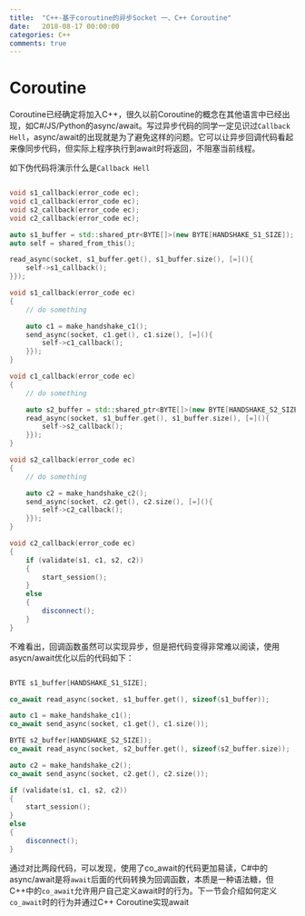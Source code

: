 ```yaml
---
title:  "C++-基于coroutine的异步Socket 一、C++ Coroutine"
date:   2018-08-17 00:00:00
categories: C++
comments: true
---
```


# Coroutine

Coroutine已经确定将加入C++，很久以前Coroutine的概念在其他语言中已经出现，如C#/JS/Python的async/await。写过异步代码的同学一定见识过`Callback Hell`，async/await的出现就是为了避免这样的问题。它可以让异步回调代码看起来像同步代码，但实际上程序执行到await时将返回，不阻塞当前线程。

如下伪代码将演示什么是`Callback Hell`

```c++

void s1_callback(error_code ec);
void c1_callback(error_code ec);
void s2_callback(error_code ec);
void c2_callback(error_code ec);

auto s1_buffer = std::shared_ptr<BYTE[]>(new BYTE[HANDSHAKE_S1_SIZE]);
auto self = shared_from_this();

read_async(socket, s1_buffer.get(), s1_buffer.size(), [=](){
    self->s1_callback();
}});

void s1_callback(error_code ec)
{
    // do something

    auto c1 = make_handshake_c1();
    send_async(socket, c1.get(), c1.size(), [=](){
        self->c1_callback();
    }});
}

void c1_callback(error_code ec)
{
    // do something

    auto s2_buffer = std::shared_ptr<BYTE[]>(new BYTE[HANDSHAKE_S2_SIZE]);
    read_async(socket, s1_buffer.get(), s1_buffer.size(), [=](){
        self->s2_callback();
    }});
}

void s2_callback(error_code ec)
{
    // do something

    auto c2 = make_handshake_c2();
    send_async(socket, c2.get(), c2.size(), [=](){
        self->c2_callback();
    }});
}

void c2_callback(error_code ec)
{
    if (validate(s1, c1, s2, c2))
    {
        start_session();
    }
    else
    {
        disconnect();
    }
}
```


不难看出，回调函数虽然可以实现异步，但是把代码变得非常难以阅读，使用asycn/await优化以后的代码如下：

```c++

BYTE s1_buffer[HANDSHAKE_S1_SIZE];

co_await read_async(socket, s1_buffer.get(), sizeof(s1_buffer));

auto c1 = make_handshake_c1();
co_await send_async(socket, c1.get(), c1.size());

BYTE s2_buffer[HANDSHAKE_S2_SIZE]);
co_await read_async(socket, s2_buffer.get(), sizeof(s2_buffer.size));

auto c2 = make_handshake_c2();
co_await send_async(socket, c2.get(), c2.size());

if (validate(s1, c1, s2, c2))
{
    start_session();
}
else
{
    disconnect();
}

```

通过对比两段代码，可以发现，使用了co_await的代码更加易读，C#中的async/await是将`await`后面的代码转换为回调函数，本质是一种语法糖，但C++中的`co_await`允许用户自己定义await时的行为。下一节会介绍如何定义`co_await`时的行为并通过C++ Coroutine实现await